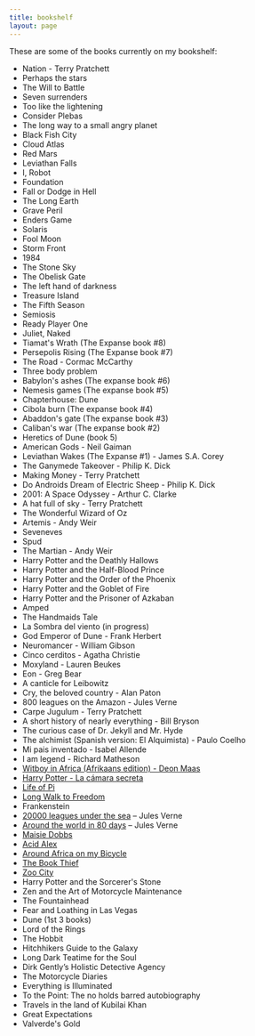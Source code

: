 ```yaml
---
title: bookshelf
layout: page
---
```

These are some of the books currently on my bookshelf:

*   Nation - Terry Pratchett
*   Perhaps the stars
*   The Will to Battle
*   Seven surrenders
*   Too like the lightening
*   Consider Plebas
*   The long way to a small angry planet
*   Black Fish City
*   Cloud Atlas
*   Red Mars
*   Leviathan Falls
*   I, Robot
*   Foundation
*   Fall or Dodge in Hell
*   The Long Earth
*   Grave Peril
*   Enders Game
*   Solaris
*   Fool Moon
*   Storm Front
*   1984
*   The Stone Sky
*   The Obelisk Gate
*   The left hand of darkness
*   Treasure Island
*   The Fifth Season
*   Semiosis
*   Ready Player One
*   Juliet, Naked 
*   Tiamat's Wrath (The Expanse book #8)
*   Persepolis Rising (The Expanse book #7)
*   The Road - Cormac McCarthy
*   Three body problem
*   Babylon's ashes (The expanse book #6)
*   Nemesis games (The expanse book #5)
*   Chapterhouse: Dune
*   Cibola burn (The expanse book #4)
*   Abaddon's gate (The expanse book #3)
*   Caliban's war (The expanse book #2)
*   Heretics of Dune (book 5)
*   American Gods - Neil Gaiman
*   Leviathan Wakes (The Expanse #1) - James S.A. Corey 
*   The Ganymede Takeover - Philip K. Dick
*   Making Money - Terry Pratchett
*   Do Androids Dream of Electric Sheep - Philip K. Dick
*   2001: A Space Odyssey - Arthur C. Clarke
*   A hat full of sky - Terry Pratchett
*   The Wonderful Wizard of Oz
*   Artemis - Andy Weir
*   Seveneves
*   Spud
*   The Martian - Andy Weir
*   Harry Potter and the Deathly Hallows
*   Harry Potter and the Half-Blood Prince
*   Harry Potter and the Order of the Phoenix
*   Harry Potter and the Goblet of Fire
*   Harry Potter and the Prisoner of Azkaban
*   Amped
*   The Handmaids Tale
*   La Sombra del viento (in progress)
*   God Emperor of Dune - Frank Herbert
*   Neuromancer - William Gibson
*   Cinco cerditos - Agatha Christie
*   Moxyland - Lauren Beukes
*   Eon - Greg Bear
*   A canticle for Leibowitz
*   Cry, the beloved country - Alan Paton
*   800 leagues on the Amazon - Jules Verne
*   Carpe Jugulum - Terry Pratchett
*   A short history of nearly everything - Bill Bryson
*   The curious case of Dr. Jekyll and Mr. Hyde
*   The alchimist (Spanish version: El Alquimista) - Paulo Coelho
*   Mi pais inventado - Isabel Allende
*   I am legend - Richard Matheson
*   [Witboy in Africa (Afrikaans edition) - Deon Maas](http://www.kalahari.com/Books/Witboy-in-Africa_p_35650671)
*   [Harry Potter - La cámara secreta](https://es.wikipedia.org/wiki/Harry_Potter_y_la_c%C3%A1mara_secreta)
*   [Life of Pi](https://en.wikipedia.org/wiki/Life_of_Pi)
*   [Long Walk to Freedom][2]
*   Frankenstein
*   [20000 leagues under the sea][4] &#8211; Jules Verne
*   [Around the world in 80 days][5] &#8211; Jules Verne
*   [Maisie Dobbs][6]
*   [Acid Alex][7]
*   [Around Africa on my Bicycle][8]
*   [The Book Thief][9]
*   [Zoo City][10]
*   Harry Potter and the Sorcerer's Stone
*   Zen and the Art of Motorcycle Maintenance
*   The Fountainhead
*   Fear and Loathing in Las Vegas
*   Dune (1st 3 books)
*   Lord of the Rings
*   The Hobbit
*   Hitchhikers Guide to the Galaxy
*   Long Dark Teatime for the Soul
*   Dirk Gently&#8217;s Holistic Detective Agency
*   The Motorcycle Diaries
*   Everything is Illuminated
*   To the Point: The no holds barred autobiography
*   Travels in the land of Kubilai Khan
*   Great Expectations
*   Valverde's Gold

 [1]: http://musicophilia.com/
 [2]: http://en.wikipedia.org/wiki/Long_Walk_to_Freedom
 [3]: http://en.wikipedia.org/wiki/Immortality_%28novel%29
 [4]: http://en.wikipedia.org/wiki/Twenty_Thousand_Leagues_Under_the_Sea
 [5]: http://en.wikipedia.org/wiki/Around_the_World_in_Eighty_Days
 [6]: http://www.jacquelinewinspear.com/maisie-dobbs.php
 [7]: http://www.kalahari.com/books/Acid-Alex/632/28193092.aspx
 [8]: http://www.kalahari.com/books/Around-Africa-on-My-Bicycle----------------------/632/34099125.aspx
 [9]: http://en.wikipedia.org/wiki/The_Book_Thief
 [10]: http://en.wikipedia.org/wiki/Zoo_City
